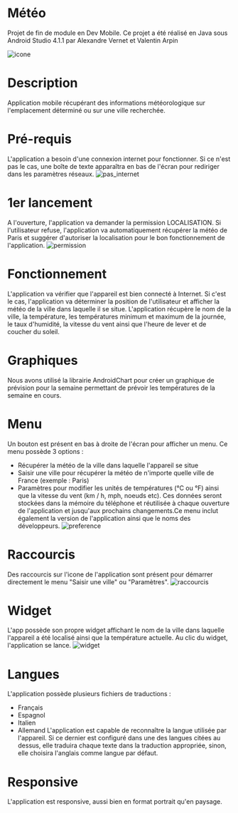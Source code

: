 # Météo
Projet de fin de module en Dev Mobile.
Ce projet a été réalisé en Java sous Android Studio 4.1.1 par Alexandre Vernet et Valentin Arpin

![icone](https://user-images.githubusercontent.com/72151831/104042989-735b8f00-51db-11eb-9062-600dc4077dbd.png)

# Description
Application mobile récupérant des informations météorologique sur l'emplacement déterminé ou sur une ville recherchée. 

# Pré-requis
L'application a besoin d'une connexion internet pour fonctionner. Si ce n'est pas le cas, une boîte de texte apparaîtra en bas de l'écran pour rediriger dans les paramètres réseaux.
![pas_internet](https://user-images.githubusercontent.com/72151831/104048548-ac97fd00-51e3-11eb-8537-47a7c98684a2.jpg)

# 1er lancement
A l'ouverture, l'application va demander la permission LOCALISATION.
Si l'utilisateur refuse, l'application va automatiquement récupérer la météo de Paris et suggérer d'autoriser la localisation pour le bon fonctionnement de l'application.
![permission](https://user-images.githubusercontent.com/72151831/104048780-1dd7b000-51e4-11eb-9b5d-29a9e68f1506.jpg)

# Fonctionnement 
L'application va vérifier que l'appareil est bien connecté à Internet. Si c'est le cas, l'application va déterminer la position de l'utilisateur et afficher la météo de la ville dans laquelle il se situe. L'application récupère le nom de la ville, la température, les températures minimum et maximum de la journée, le taux d'humidité, la vitesse du vent ainsi que l'heure de lever et de coucher du soleil. 

# Graphiques
Nous avons utilisé la librairie AndroidChart pour créer un graphique de prévision pour la semaine permettant de prévoir les températures de la semaine en cours.

# Menu
Un bouton est présent en bas à droite de l'écran pour afficher un menu. Ce menu possède 3 options : 
- Récupérer la météo de la ville dans laquelle l'appareil se situe
- Saisir une ville pour récupérer la météo de n'importe quelle ville de France (exemple : Paris)
- Paramètres pour modifier les unités de températures (°C ou °F) ainsi que la vitesse du vent (km / h, mph, noeuds etc). Ces données seront stockées  dans la mémoire du téléphone et réutilisée à chaque ouverture de l'application et jusqu'aux prochains changements.Ce menu inclut également la version de l'application ainsi que le noms des développeurs.
![preference](https://user-images.githubusercontent.com/72151831/104049258-f46b5400-51e4-11eb-9f77-f23396e97e6b.jpg)

# Raccourcis
Des raccourcis sur l'icone de l'application sont présent pour démarrer directement le menu "Saisir une ville" ou "Paramètres".
![raccourcis](https://user-images.githubusercontent.com/72151831/104043728-86229380-51dc-11eb-8e03-cc88426b8211.jpg)

# Widget
L'app possède son propre widget affichant le nom de la ville dans laquelle l'appareil a été localisé ainsi que la température actuelle.
Au clic du widget, l'application se lance.
![widget](https://user-images.githubusercontent.com/72151831/104048976-6b541d00-51e4-11eb-8470-c1d0b0bd83c6.jpg)

# Langues
L'application possède plusieurs fichiers de traductions : 
- Français
- Espagnol
- Italien
- Allemand
L'application est capable de reconnaître la langue utilisée par l'appareil. Si ce dernier est configuré dans une des langues citées au dessus, elle traduira chaque texte dans la traduction appropriée, sinon, elle choisira l'anglais comme langue par défaut.

# Responsive
L'application est responsive, aussi bien en format portrait qu'en paysage.

